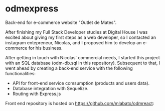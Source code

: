 # odmexpress

Back-end for e-commerce website "Outlet de Mates". 

After finishing my Full Stack Developer studies at Digital House I was excited about giving my first steps as a web developer, so I contacted an instagram entepreneur, Nicolas, and I proposed him to develop an e-commerce for his business.

After getting in touch with Nicolas' commercial needs, I started this project with an SQL database (odm-db.sql in this repository).
Subsequent to that, I went ahead by creating a back-end service with the following functionalities:

- API for front-end service comsumption (products and users data).
- Database integration with Sequelize.
- Routing with Express.js


Front end repository is hosted on https://github.com/mlabato/odmreact:

